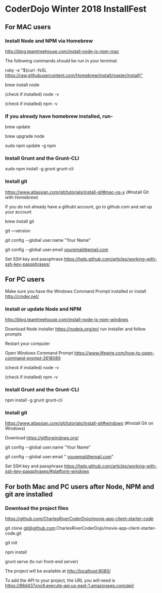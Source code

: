 # CoderDojo Winter 2018 InstallFest

## For MAC users

### Install Node and NPM via Homebrew

<http://blog.teamtreehouse.com/install-node-js-npm-mac>

The following commands should be run in your terminal:

ruby -e "$(curl -fsSL <https://raw.githubusercontent.com/Homebrew/install/master/install)”>

brew install node

(check if installed) node -v

(check if installed) npm -v

### If you already have homebrew installed, run-

brew update

brew upgrade node

sudo npm update -g npm

### Install Grunt and the Grunt-CLI

sudo npm install -g grunt grunt-cli

### Install git

<https://www.atlassian.com/git/tutorials/install-git#mac-os-x> (#Install Git with Homebrew)

If you do not already have a githubt account, go to github.com and set up your account

brew install git

git —version

git config --global user.name "Your Name”

git config --global user.email youremail@email.com

Set SSH key and passphrase <https://help.github.com/articles/working-with-ssh-key-passphrases/>

## For PC users

Make sure you have the Windows Command Prompt installed or install <http://cmder.net/>

### Install or update Node and NPM

<http://blog.teamtreehouse.com/install-node-js-npm-windows>

Download Node installer <https://nodejs.org/en/> run installer and follow prompts

Restart your computer

Open Windows Command Prompt <https://www.lifewire.com/how-to-open-command-prompt-2618089>

(check if installed) node -v

(check if installed) npm –v

### Install Grunt and the Grunt-CLI

npm install -g grunt grunt-cli

### Install git

<https://www.atlassian.com/git/tutorials/install-git#windows> (#Install Git on Windows)

Download <https://gitforwindows.org/>

git config --global user.name "Your Name”

git config --global user.email " youremail@email.com"

Set SSH key and passphrase <https://help.github.com/articles/working-with-ssh-key-passphrases/#platform-windows>


## For both Mac and PC users after Node, NPM and git are installed

### Download the project files

<https://github.com/CharlesRiverCoderDojo/movie-app-client-starter-code>

git clone git@github.com:CharlesRiverCoderDojo/movie-app-client-starter-code.git

git init

npm install

grunt serve (to run front-end server)

The project will be available at <http://localhost:8080/>

To add the API to your project, the URL you will need is <https://88d437xnc6.execute-api.us-east-1.amazonaws.com/api/>
